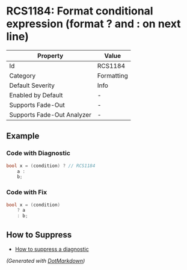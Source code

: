 # RCS1184: Format conditional expression \(format ? and : on next line\)

| Property                    | Value      |
| --------------------------- | ---------- |
| Id                          | RCS1184    |
| Category                    | Formatting |
| Default Severity            | Info       |
| Enabled by Default          | \-         |
| Supports Fade\-Out          | \-         |
| Supports Fade\-Out Analyzer | \-         |

## Example

### Code with Diagnostic

```csharp
bool x = (condition) ? // RCS1184
    a :
    b;
```

### Code with Fix

```csharp
bool x = (condition)
    ? a
    : b;
```

## How to Suppress

* [How to suppress a diagnostic](../HowToConfigureAnalyzers.md#how-to-suppress-a-diagnostic)

*\(Generated with [DotMarkdown](http://github.com/JosefPihrt/DotMarkdown)\)*